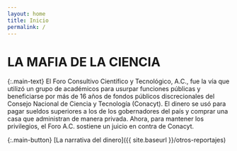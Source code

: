 ```yaml
---
layout: home
title: Inicio
permalink: /
---
```


# LA MAFIA DE LA CIENCIA

{:.main-text}
El Foro Consultivo Científico y Tecnológico, A.C., fue la vía que utilizó un grupo de académicos para usurpar funciones públicas y beneficiarse por más de 16 años de fondos públicos discrecionales del Consejo Nacional de Ciencia y Tecnología (Conacyt). El dinero se usó para pagar sueldos superiores a los de los gobernadores del país y comprar una casa que administran de manera privada. Ahora, para mantener los privilegios, el Foro A.C. sostiene un juicio en contra de Conacyt.

{:.main-button}
[La narrativa del dinero]({{ site.baseurl }}/otros-reportajes)

